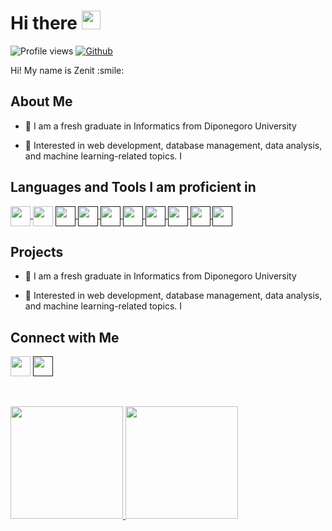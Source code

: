 <h1 class="default_cursor_cs"> Hi there <img src="https://raw.githubusercontent.com/MartinHeinz/MartinHeinz/master/wave.gif" width="30px"> </h1>
<p align="center">
</p>
<p><img src="" alt="Profile views">
<a href=""><img src="" alt="Github"></a></p>
<div size="20px"> Hi! My name is Zenit :smile: 
</div>
<h2> About Me</h2>
<ul>
<li>
<p>👯 I am a fresh graduate in Informatics from Diponegoro University  
</p>
</li>
<li>
<p>💬 Interested in web development, database management, data analysis, and machine learning-related topics.  
I</p>
</li>
</ul>
<h2>Languages and Tools I am proficient in </h2>
<a href="https://www.linkedin.com/in/zenitlaena"> <img width="32px" align="center" src="https://raw.githubusercontent.com/rahulbanerjee26/githubAboutMeGenerator/main/icons/python.svg"> </a>
<a href="https://www.linkedin.com/in/zenitlaena"> <img width="32px" align="center" src="https://raw.githubusercontent.com/rahulbanerjee26/githubAboutMeGenerator/main/icons/linked-in-alt.svg"></a> 
<a href=""> <img width="32px" align="center" src="https://raw.githubusercontent.com/rahulbanerjee26/githubAboutMeGenerator/main/icons/python.svg"> </a>
<a href=""> <img width="32px" align="center" src="https://raw.githubusercontent.com/rahulbanerjee26/githubAboutMeGenerator/main/icons/javascript.svg"> </a>
<a href=""> <img width="32px" align="center" src="https://raw.githubusercontent.com/rahulbanerjee26/githubAboutMeGenerator/main/icons/scikit.svg"> </a>
<a href=""> <img width="32px" align="center" src="https://raw.githubusercontent.com/rahulbanerjee26/githubAboutMeGenerator/main/icons/c.svg"> </a>
<a href=""> <img width="32px" align="center" src="https://raw.githubusercontent.com/rahulbanerjee26/githubAboutMeGenerator/main/icons/cpp.svg"> </a>
<a href=""> <img width="32px" align="center" src="https://raw.githubusercontent.com/rahulbanerjee26/githubAboutMeGenerator/main/icons/css.svg"> </a>
<a href=""> <img width="32px" align="center" src="https://raw.githubusercontent.com/rahulbanerjee26/githubAboutMeGenerator/main/icons/html.svg"> </a>
<a href=""> <img width="32px" align="center" src="https://raw.githubusercontent.com/rahulbanerjee26/githubAboutMeGenerator/main/icons/android.svg"> </a>
<h2>Projects</h2>
<ul>
<li>
<p>👯 I am a fresh graduate in Informatics from Diponegoro University  
</p>
</li>
<li>
<p>💬 Interested in web development, database management, data analysis, and machine learning-related topics.  
I</p>
</li>
</ul>
<h2> Connect with Me </h2>
<a href="https://www.linkedin.com/in/zenitlaena"> <img width="32px" align="center" src="https://raw.githubusercontent.com/rahulbanerjee26/githubAboutMeGenerator/main/icons/linked-in-alt.svg"></a> 
<a href=""> <img width="32px" align="center" src="https://raw.githubusercontent.com/rahulbanerjee26/githubAboutMeGenerator/main/icons/github.svg"></a>
<br>
<br>
  <br>
<p align="left">
<a href="https://github.com/zntlnaa">
  <img height="180em" src="https://github-readme-stats-eight-theta.vercel.app/api?username=penuliscode&show_icons=true&theme=algolia&include_all_commits=true&count_private=true"/>
  <img height="180em" src="https://github-readme-stats-eight-theta.vercel.app/api/top-langs/?username=penuliscode&layout=compact&theme=algolia"/>
</a>
</p>













